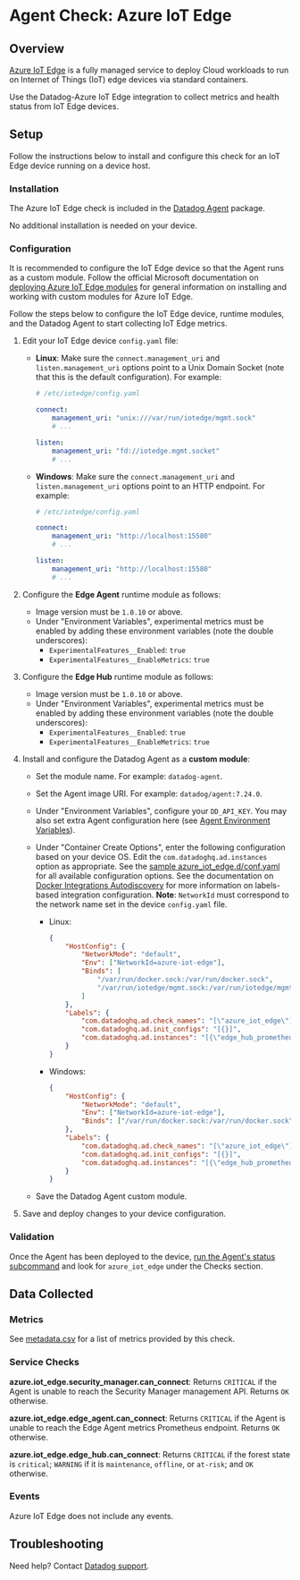 # Agent Check: Azure IoT Edge

## Overview

[Azure IoT Edge][1] is a fully managed service to deploy Cloud workloads to run on Internet of Things (IoT) edge devices via standard containers.

Use the Datadog-Azure IoT Edge integration to collect metrics and health status from IoT Edge devices.

## Setup

Follow the instructions below to install and configure this check for an IoT Edge device running on a device host.

### Installation

The Azure IoT Edge check is included in the [Datadog Agent][2] package.

No additional installation is needed on your device.

### Configuration

It is recommended to configure the IoT Edge device so that the Agent runs as a custom module. Follow the official Microsoft documentation on [deploying Azure IoT Edge modules][3] for general information on installing and working with custom modules for Azure IoT Edge.

Follow the steps below to configure the IoT Edge device, runtime modules, and the Datadog Agent to start collecting IoT Edge metrics.

1. Edit your IoT Edge device `config.yaml` file:
    - **Linux**: Make sure the `connect.management_uri` and `listen.management_uri` options point to a Unix Domain Socket (note that this is the default configuration). For example:

        ```yaml
        # /etc/iotedge/config.yaml

        connect:
            management_uri: "unix:///var/run/iotedge/mgmt.sock"
            # ...

        listen:
            management_uri: "fd://iotedge.mgmt.socket"
            # ...
        ```

    - **Windows**: Make sure the `connect.management_uri` and `listen.management_uri` options point to an HTTP endpoint. For example:

        ```yaml
        # /etc/iotedge/config.yaml

        connect:
            management_uri: "http://localhost:15580"
            # ...

        listen:
            management_uri: "http://localhost:15580"
            # ...
        ```

1. Configure the **Edge Agent** runtime module as follows:
    - Image version must be `1.0.10` or above.
    - Under "Environment Variables", experimental metrics must be enabled by adding these environment variables (note the double underscores):
        - `ExperimentalFeatures__Enabled`: `true`
        - `ExperimentalFeatures__EnableMetrics`: `true`

1. Configure the **Edge Hub** runtime module as follows:
    - Image version must be `1.0.10` or above.
    - Under "Environment Variables", experimental metrics must be enabled by adding these environment variables (note the double underscores):
        - `ExperimentalFeatures__Enabled`: `true`
        - `ExperimentalFeatures__EnableMetrics`: `true`

1. Install and configure the Datadog Agent as a **custom module**:
    - Set the module name. For example: `datadog-agent`.
    - Set the Agent image URI. For example: `datadog/agent:7.24.0`.
    - Under "Environment Variables", configure your `DD_API_KEY`. You may also set extra Agent configuration here (see [Agent Environment Variables][4]).
    - Under "Container Create Options", enter the following configuration based on your device OS. Edit the `com.datadoghq.ad.instances` option as appropriate. See the [sample azure_iot_edge.d/conf.yaml][5] for all available configuration options. See the documentation on [Docker Integrations Autodiscovery][6] for more information on labels-based integration configuration. **Note**: `NetworkId` must correspond to the network name set in the device `config.yaml` file.
        - Linux:
            ```json
            {
                "HostConfig": {
                    "NetworkMode": "default",
                    "Env": ["NetworkId=azure-iot-edge"],
                    "Binds": [
                        "/var/run/docker.sock:/var/run/docker.sock",
                        "/var/run/iotedge/mgmt.sock:/var/run/iotedge/mgmt.sock"
                    ]
                },
                "Labels": {
                    "com.datadoghq.ad.check_names": "[\"azure_iot_edge\"]",
                    "com.datadoghq.ad.init_configs": "[{}]",
                    "com.datadoghq.ad.instances": "[{\"edge_hub_prometheus_url\": \"http://edgeHub:9600/metrics\", \"edge_agent_prometheus_url\": \"http://edgeAgent:9600/metrics\", \"security_manager_management_api_url\": \"unix:///var/run/iotedge/mgmt.sock\"}]"
                }
            }
            ```
        - Windows:
            ```json
            {
                "HostConfig": {
                    "NetworkMode": "default",
                    "Env": ["NetworkId=azure-iot-edge"],
                    "Binds": ["/var/run/docker.sock:/var/run/docker.sock"]
                },
                "Labels": {
                    "com.datadoghq.ad.check_names": "[\"azure_iot_edge\"]",
                    "com.datadoghq.ad.init_configs": "[{}]",
                    "com.datadoghq.ad.instances": "[{\"edge_hub_prometheus_url\": \"http://edgeHub:9600/metrics\", \"edge_agent_prometheus_url\": \"http://edgeAgent:9600/metrics\", \"security_manager_management_api_url\": \"http://host.docker.internal:15580/\"]}]"
                }
            }
            ```

    - Save the Datadog Agent custom module.

1. Save and deploy changes to your device configuration.

### Validation

Once the Agent has been deployed to the device, [run the Agent's status subcommand][7] and look for `azure_iot_edge` under the Checks section.

## Data Collected

### Metrics

See [metadata.csv][8] for a list of metrics provided by this check.

### Service Checks

**azure.iot_edge.security_manager.can_connect**:
Returns `CRITICAL` if the Agent is unable to reach the Security Manager management API. Returns `OK` otherwise.

**azure.iot_edge.edge_agent.can_connect**:
Returns `CRITICAL` if the Agent is unable to reach the Edge Agent metrics Prometheus endpoint. Returns `OK` otherwise.

**azure.iot_edge.edge_hub.can_connect**:
Returns `CRITICAL` if the forest state is `critical`; `WARNING` if it is `maintenance`, `offline`, or `at-risk`; and `OK` otherwise.

### Events

Azure IoT Edge does not include any events.

## Troubleshooting

Need help? Contact [Datadog support][9].

[1]: https://azure.microsoft.com/en-us/services/iot-edge/
[2]: https://docs.datadoghq.com/agent/
[3]: https://docs.microsoft.com/en-us/azure/iot-edge/how-to-deploy-modules-portal
[4]: https://docs.datadoghq.com/agent/guide/environment-variables/
[5]: https://github.com/DataDog/integrations-core/blob/master/azure_iot_edge/datadog_checks/azure_iot_edge/data/conf.yaml.example
[6]: https://docs.datadoghq.com/agent/docker/integrations/
[7]: https://docs.datadoghq.com/agent/guide/agent-commands/#agent-status-and-information
[8]: https://github.com/DataDog/integrations-core/blob/master/azure_iot_edge/metadata.csv
[9]: https://docs.datadoghq.com/help/
